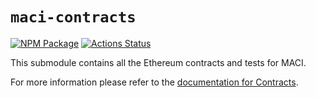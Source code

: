 # `maci-contracts`

[![NPM Package][contracts-npm-badge]][contracts-npm-link]
[![Actions Status][contracts-actions-badge]][contracts-actions-link]

This submodule contains all the Ethereum contracts and tests for MACI.

For more information please refer to the [documentation for Contracts](https://maci.pse.dev/docs/contracts).

[contracts-npm-badge]: https://img.shields.io/npm/v/maci-contracts.svg
[contracts-npm-link]: https://www.npmjs.com/package/maci-contracts
[contracts-actions-badge]: https://github.com/privacy-scaling-explorations/maci/actions/workflows/contracts-build.yml/badge.svg
[contracts-actions-link]: https://github.com/privacy-scaling-explorations/maci/actions?query=workflow%3Acontracts

